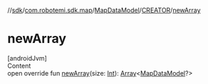 //[sdk](../../../../index.md)/[com.robotemi.sdk.map](../../index.md)/[MapDataModel](../index.md)/[CREATOR](index.md)/[newArray](new-array.md)



# newArray  
[androidJvm]  
Content  
open override fun [newArray](new-array.md)(size: [Int](https://kotlinlang.org/api/latest/jvm/stdlib/kotlin/-int/index.html)): [Array](https://kotlinlang.org/api/latest/jvm/stdlib/kotlin/-array/index.html)<[MapDataModel](../index.md)?>  



